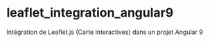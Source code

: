 # leaflet_integration_angular9
Intégration de Leaflet.js (Carte interactives) dans un projet Angular 9
